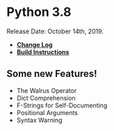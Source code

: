 # Python 3.8

Release Date: October 14th, 2019.
*  **[Change Log](https://docs.python.org/3.8/whatsnew/3.8.html)**
*  **[Build Instructions](https://github.com/python/cpython/#build-instructions)**

## Some new Features!

*  The Walrus Operator
*  Dict Comprehension
*  F-Strings for Self-Documenting
*  Positional Arguments
*  Syntax Warning
